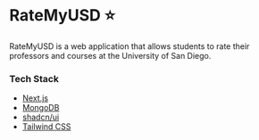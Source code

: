 # RateMyUSD ⭐

RateMyUSD is a web application that allows students to rate their professors and courses at the University of San Diego.

### Tech Stack

- [Next.js](https://nextjs.org/)
- [MongoDB](https://www.mongodb.com/)
- [shadcn/ui](https://ui.shadcn.com/)
- [Tailwind CSS](https://tailwindcss.com/)
